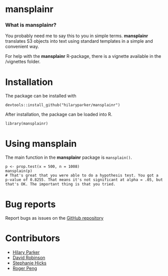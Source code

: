 # mansplainr

### What is mansplainr?

You probably need me to say this to you in simple terms. **mansplainr** translates S3 objects into text using standard templates in a simple and convenient way. 

For help with the **mansplainr** R-package, there is a vignette available in the /vignettes folder.
  
# Installation

The package can be installed with

    devtools::install_github("hilaryparker/mansplainr")

After installation, the package can be loaded into R.

    library(mansplainr)

# Using mansplain

The main function in the **mansplainr** package is `mansplain()`.  

```
p <- prop.test(x = 500, n = 1008)
mansplain(p)
# That's great that you were able to do a hypothesis test. You got a p-value of 0.8255. That means it's not significant at alpha = .05, but that's OK. The important thing is that you tried.
```

# Bug reports
Report bugs as issues on the [GitHub repository](https://github.com/hilaryparker/mansplainr)

# Contributors

* [Hilary Parker](https://github.com/hilaryparker)
* [David Robinson](https://github.com/dgrtwo)
* [Stephanie Hicks](https://github.com/stephaniehicks)
* [Roger Peng](https://github.com/rdpeng)
